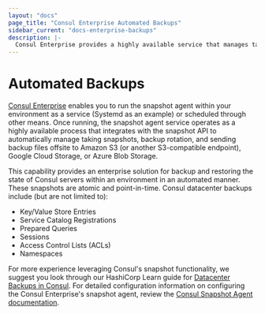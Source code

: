 ```yaml
---
layout: "docs"
page_title: "Consul Enterprise Automated Backups"
sidebar_current: "docs-enterprise-backups"
description: |-
  Consul Enterprise provides a highly available service that manages taking snapshots, rotation and sending backup files offsite to Amazon S3 (or S3-compatible endpoints), Google Cloud Storage, or Azure Blob Storage.
---
```


# Automated Backups


[Consul Enterprise](https://www.hashicorp.com/consul.html) enables you to run
the snapshot agent within your environment as a service (Systemd as an example)
or scheduled through other means. Once running, the snapshot agent service operates as a highly 
available process that integrates with the snapshot API to automatically manage 
taking snapshots, backup rotation, and sending backup files offsite to Amazon S3 
(or another S3-compatible endpoint), Google Cloud Storage, or Azure Blob Storage.

This capability provides an enterprise solution for backup and restoring the state of Consul servers 
within an environment in an automated manner. These snapshots are atomic and point-in-time. Consul 
datacenter backups include (but are not limited to): 

- Key/Value Store Entries
- Service Catalog Registrations 
- Prepared Queries 
- Sessions
- Access Control Lists (ACLs)
- Namespaces

For more experience leveraging Consul's snapshot functionality, we suggest you look through our HashiCorp 
Learn guide for [Datacenter Backups in Consul](https://learn.hashicorp.com/consul/datacenter-deploy/backup). 
For detailed configuration information on configuring the Consul Enterprise's snapshot agent, review the 
[Consul Snapshot Agent documentation](/docs/commands/snapshot/agent.html).
